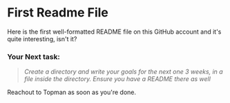 # First Readme File
Here is the first well-formatted README file on this GitHub account
and it's quite interesting, isn't it?

### Your Next task:
> *Create a directory and write your goals for the next one 3 weeks,
in a file inside the directory. Ensure you have a README there as well*

Reachout to Topman as soon as you're done.
